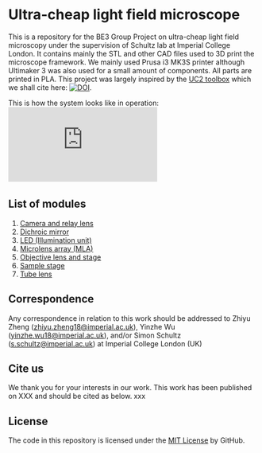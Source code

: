 # Ultra-cheap light field microscope
This is a repository for the BE3 Group Project on ultra-cheap light field microscopy under the supervision of Schultz lab at Imperial College London. It contains mainly the STL and other CAD files used to 3D print the microscope framework. We mainly used Prusa i3 MK3S printer although Ultimaker 3 was also used for a small amount of components. All parts are printed in PLA. This project was largely inspired by the  [UC2 toolbox](https://github.com/openUC2/UC2-GIT) which we shall cite here: [![DOI](https://zenodo.org/badge/DOI/10.5281/zenodo.4041339.svg)](https://doi.org/10.5281/zenodo.4041339).

This is how the system looks like in operation:
![alt text](https://github.com/schultzlab/ultra-cheap-light-field-microscope/blob/main/Photos%20of%20LFM/lfm%20photi.pdf "Full LFM")

## List of modules
1. [Camera and relay lens](https://github.com/schultzlab/ultra-cheap-light-field-microscope/tree/main/Camera%20and%20relay%20lens)
2. [Dichroic mirror](https://github.com/schultzlab/ultra-cheap-light-field-microscope/tree/main/Dichroic%20mirror)
3. [LED (Illumination unit)](https://github.com/schultzlab/ultra-cheap-light-field-microscope/tree/main/LED)
4. [Microlens array (MLA)](https://github.com/schultzlab/ultra-cheap-light-field-microscope/tree/main/MLA)
5. [Objective lens and stage](https://github.com/schultzlab/ultra-cheap-light-field-microscope/tree/main/Objective%20lens)
6. [Sample stage](https://github.com/schultzlab/ultra-cheap-light-field-microscope/tree/main/Sample%20stage)
7. [Tube lens](https://github.com/schultzlab/ultra-cheap-light-field-microscope/tree/main/Tube%20lens)

## Correspondence
Any correspondence in relation to this work should be addressed to Zhiyu Zheng (zhiyu.zheng18@imperial.ac.uk), Yinzhe Wu (yinzhe.wu18@imperial.ac.uk), and/or Simon Schultz (s.schultz@imperial.ac.uk) at Imperial College London (UK)

## Cite us
We thank you for your interests in our work. This work has been published on XXX and should be cited as below.
xxx

## License
The code in this repository is licensed under the [MIT License](https://github.com/schultzlab/ultra-cheap-light-field-microscope/blob/main/LICENSE) by GitHub.
